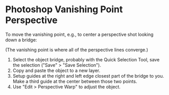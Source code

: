 # Photoshop Vanishing Point Perspective

To move the vanishing point, e.g., to center a perspective shot looking down a bridge:

(The vanishing point is where all of the perspective lines converge.)

1. Select the object bridge, probably with the Quick Selection Tool, save the selection ("Save" > "Save Selection").
2. Copy and paste the object to a new layer.
3. Setup guides at the right and left edge closest part of the bridge to you. Make a third guide at the center between those two points.
4. Use "Edit > Perspective Warp" to adjust the object.